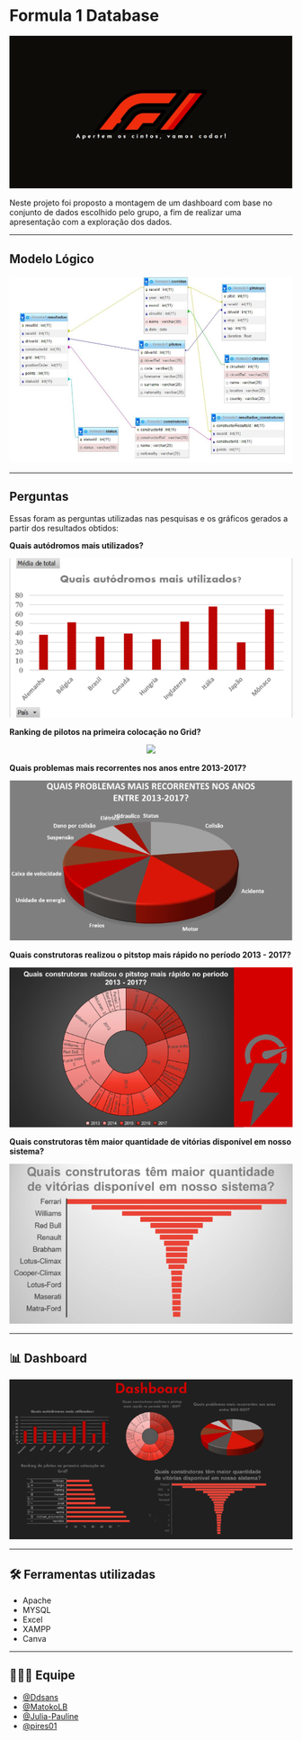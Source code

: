 # Formula 1 Database

![imagem da capa de apresentação](./apresentacao.jpg)

Neste projeto foi proposto a montagem de um dashboard com base no conjunto de dados escolhido pelo grupo, a fim de realizar uma apresentação com a exploração dos dados.

---

## Modelo Lógico
![imagem modelo lógico](./md_logico.jpg)

---

## Perguntas
Essas foram as perguntas utilizadas nas pesquisas e os gráficos gerados a partir dos resultados obtidos:

**Quais autódromos mais utilizados?**

<p align="center">
  <img src="./Circuitos/grafico-circuito.png">
</p>

**Ranking de pilotos na primeira colocação no Grid?** 

<p align="center">
  <img src="./grid 1/grid primeira colocaçao.png">
</p>

**Quais problemas mais recorrentes nos anos entre 2013-2017?**

<p align="center">
  <img src="./Problemas recorrentes 2013-2017/Problemas recorrentes 2013-2017.png">
</p>
            
**Quais construtoras realizou o pitstop mais rápido no período 2013 - 2017?**           
            
<p align="center">
  <img src="./pitstops/Problemas recorrentes 2013-2017 (1).png">
</p>

**Quais construtoras têm maior quantidade de vitórias disponível em nosso sistema?**
<p align="center">
  <img src="./contrutores/Nº vitórias.png">
</p>

---

## :bar_chart: Dashboard

<p align="center">
  <img src="./dashboard.png">
</p>

---

## :hammer_and_wrench: Ferramentas utilizadas
* Apache
* MYSQL
* Excel
* XAMPP
* Canva

---
         
## :people_holding_hands: Equipe
- <a href="https://github.com/Ddsans">@Ddsans</a>
- <a href="https://github.com/MatokoLB">@MatokoLB</a>
- <a href="https://github.com/Julia-Pauline">@Julia-Pauline</a>
- <a href="https://github.com/pires01">@pires01</a>
